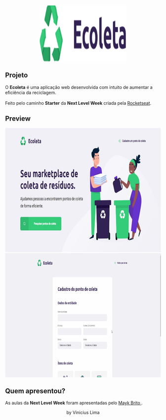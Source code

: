 <p align="center">
  <img width="280" height="180" src="https://github.com/Viniciuslb067/Ecoleta/blob/master/icones/logo.svg">
</p>

## **Projeto**

O **Ecoleta** é uma aplicação web desenvolvida com intuito de aumentar a eficiência da reciclagem.
<br>
</br>Feito pelo caminho **Starter** da **Next Level Week** criada pela [Rocketseat](https://rocketseat.com.br/).

## **Preview**

<p align="center">
  <img width="860" height="400" src="https://github.com/Viniciuslb067/Ecoleta/blob/master/icones/68747470733a2f2f692e696d6775722e636f6d2f7371784c4562782e6a7067.jpg">
<img width="860" height="400" src="https://github.com/Viniciuslb067/Ecoleta/blob/master/icones/cadastro.gif">
</p>



## **Quem apresentou?**
As aulas da **Next Level Week** foram apresentadas pelo [Mayk Brito ](https://github.com/maykbrito).

<p align="center">
by Vinicius Lima
</p>
